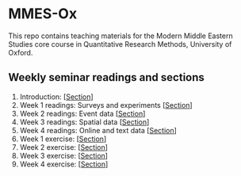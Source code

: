 # MMES-Ox
This repo contains teaching materials for the Modern Middle Eastern Studies core course in Quantitative Research Methods, University of Oxford.

## Weekly seminar readings and sections

1. Introduction: \[[Section](https://rawcdn.githack.com/cjbarrie/MMES-Ox/67a3daa11264bcce16d328046f7da0b5f2e490cb/MMES-2021/_book/introduction.html)\]
2. Week 1 readings: Surveys and experiments \[[Section](https://rawcdn.githack.com/cjbarrie/MMES-Ox/67a3daa11264bcce16d328046f7da0b5f2e490cb/MMES-2021/_book/week-1-surveys-and-experiments.html)\]
3. Week 2 readings: Event data \[[Section](https://rawcdn.githack.com/cjbarrie/MMES-Ox/67a3daa11264bcce16d328046f7da0b5f2e490cb/MMES-2021/_book/week-2-event-data.html)\]
4. Week 3 readings: Spatial data \[[Section](https://rawcdn.githack.com/cjbarrie/MMES-Ox/67a3daa11264bcce16d328046f7da0b5f2e490cb/MMES-2021/_book/week-3-spatial-data.html)\]
5. Week 4 readings: Online and text data \[[Section](https://rawcdn.githack.com/cjbarrie/MMES-Ox/67a3daa11264bcce16d328046f7da0b5f2e490cb/MMES-2021/_book/week-4-online-and-text-data.html)\]
6. Week 1 exercise: \[[Section](https://rawcdn.githack.com/cjbarrie/MMES-Ox/67a3daa11264bcce16d328046f7da0b5f2e490cb/MMES-2021/_book/week-1-exercise.html)\]
7. Week 2 exercise: \[[Section](https://rawcdn.githack.com/cjbarrie/MMES-Ox/67a3daa11264bcce16d328046f7da0b5f2e490cb/MMES-2021/_book/week-2-exercise.html)\]
8. Week 3 exercise: \[[Section](https://rawcdn.githack.com/cjbarrie/MMES-Ox/67a3daa11264bcce16d328046f7da0b5f2e490cb/MMES-2021/_book/week-3-exercise.html)\]
9. Week 4 exercise: \[[Section](https://rawcdn.githack.com/cjbarrie/MMES-Ox/67a3daa11264bcce16d328046f7da0b5f2e490cb/MMES-2021/_book/week-4-exercise.html)\]
